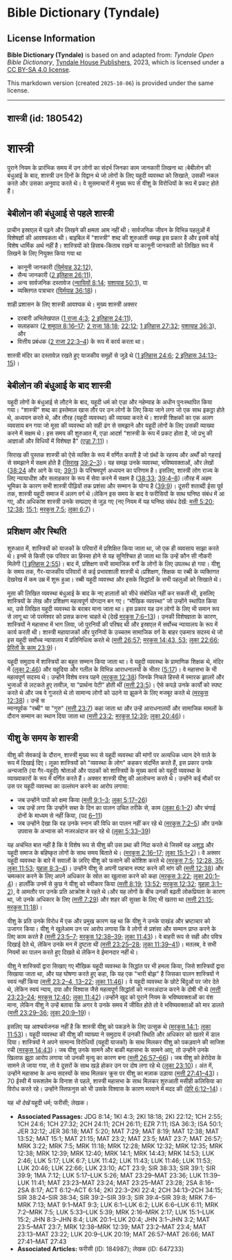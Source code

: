 # Bible Dictionary (Tyndale)

## License Information

**Bible Dictionary (Tyndale)** is based on and adapted from: _Tyndale Open Bible Dictionary_, [Tyndale House Publishers](https://tyndaleopenresources.com/), 2023, which is licensed under a [CC BY-SA 4.0 license](https://creativecommons.org/licenses/by-sa/4.0/legalcode.en).

This markdown version (created `2025-10-06`) is provided under the same license.



--------------------------------

## शास्त्री (id: 180542)

शास्त्री
========

पुराने नियम के प्रारंभिक समय में उन लोगों का संदर्भ जिनका काम जानकारी लिखना था।बेबीलोन की बंधुआई के बाद, शास्त्री उन दिनों के विद्वान थे जो लोगों के लिए यहूदी व्यवस्था को सिखाते, उसकी नकल करते और उसका अनुवाद करते थे। वे सुसमाचारों में मुख्य रूप से यीशु के विरोधियों के रूप में प्रकट होते हैं।

बेबीलोन की बंधुआई से पहले शास्त्री
----------------------------------

प्राचीन इस्राएल में पढ़ने और लिखने की क्षमता आम नहीं थी। सार्वजनिक जीवन के विभिन्न पहलुओं में विशेषज्ञों की आवश्यकता थी। बाइबिल में "शास्त्री" शब्द की शुरुआती समझ इस प्रकार है और इसमें कोई विशेष धार्मिक अर्थ नहीं है। शास्त्रियों को हिसाब\-किताब रखने या कानूनी जानकारी को लिखित रूप में लिखने के लिए नियुक्त किया गया था

* कानूनी जानकारी ([यिर्मयाह 32:12](https://ref.ly/Jer32:12)),
* सैन्य जानकारी ([2 इतिहास 26:11](https://ref.ly/2Chr26:11)),
* अन्य सार्वजनिक दस्तावेज ([न्यायियों 8:14](https://ref.ly/Judg8:14); [यशायाह 50:1](https://ref.ly/Isa50:1)), या
* व्यक्तिगत पत्राचार ([यिर्मयाह 36:18](https://ref.ly/Jer36:18))।

शाही प्रशासन के लिए शास्त्री आवश्यक थे। मुख्य शास्त्री अक्सर

* दरबारी अभिलेखपाल ([1 राजा 4:3](https://ref.ly/1Kgs4:3); [2 इतिहास 24:11](https://ref.ly/2Chr24:11)),
* सलाहकार ([2 शमूएल 8:16–17](https://ref.ly/2Sam8:16-2Sam8:17); [2 राजा 18:18](https://ref.ly/2Kgs18:18); [22:12](https://ref.ly/2Kgs22:12); [1 इतिहास 27:32](https://ref.ly/1Chr27:32); [यशायाह 36:3](https://ref.ly/Isa36:3)), और
* वित्तीय प्रबंधक ([2 राजा 22:3–4](https://ref.ly/2Kgs22:3-2Kgs22:4)) के रूप में कार्य करता था।

शास्त्री मंदिर का दस्तावेज़ रखते हुए याजकीय समूहों से जुड़े थे ([1 इतिहास 24:6](https://ref.ly/1Chr24:6); [2 इतिहास 34:13–15](https://ref.ly/2Chr34:13-2Chr34:15))।

बेबीलोन की बंधुआई के बाद शास्त्री
---------------------------------

यहूदी लोगों के बंधुआई से लौटने के बाद, यहूदी धर्म को एज्रा और नहेम्याह के अधीन पुनःस्थापित किया गया। "शास्त्री" शब्द का इस्तेमाल खास तौर पर उन लोगों के लिए किया जाने लगा जो एक साथ इकट्ठा होते थे, अध्ययन करते थे, और तौरह (यहूदी व्यवस्था) की व्याख्या करते थे। शास्त्री शिक्षकों का एक अलग व्यवसाय बन गया जो मूसा की व्यवस्था को सही ढंग से समझाने और यहूदी लोगों के लिए उसकी व्याख्या करने में सक्षम थे। इस समय की शुरुआत में, एज्रा आदर्श "शास्त्री के रूप में प्रकट होता है, जो प्रभु की आज्ञाओं और विधियों में विशेषज्ञ है" ([एज्रा 7:11](https://ref.ly/Ezra7:11))।

सिराख की पुस्तक शास्त्री को ऐसे व्यक्ति के रूप में वर्णित करती है जो ग्रंथों के रहस्य और अर्थों को गहराई से समझाने में सक्षम होते है ([सिरा](https://ref.ly/Sir39:2-Sir39:3)[ख](https://ref.ly/Sir39:2-Sir39:3) [39:2–3](https://ref.ly/Sir39:2-Sir39:3))। यह समझ उनके व्यवस्था, भविष्यवक्ताओं, और लेखों ([38:24](https://ref.ly/Sir38:24-Sir38:34) और आगे के पद; [39:1](https://ref.ly/Sir39:1)) के परिश्रमपूर्ण अध्ययन का परिणाम है। इसलिए, शास्त्री लोग राज्य के लिए न्यायाधीश और सलाहकार के रूप में सेवा करने में सक्षम है ([38:33](https://ref.ly/Sir38:33); [39:4–8](https://ref.ly/Sir39:4-Sir39:8))।तौरह में अहम भूमिका के कारण सभी शास्त्री पीढ़ियों तक प्रशंसा और सम्मान के योग्य है ([39:9](https://ref.ly/Sir39:9))। दूसरी शताब्दी ईसा पूर्व तक, शास्त्री यहूदी समाज में अलग वर्ग थे।लेकिन इस समय के बाद वे फरीसियों के साथ घनिष्ठ संबंध में आ गए, और अधिकांश शास्त्री उनके सम्प्रदाए से जुड़ गए (नए नियम में यह घनिष्ठ संबंध देखें: [मत्ती 5:20](https://ref.ly/Matt5:20); [12:38](https://ref.ly/Matt12:38); [15:1](https://ref.ly/Matt15:1); [मरकुस 7:5](https://ref.ly/Mark7:5); [लूका 6:7](https://ref.ly/Luke6:7))।

प्रशिक्षण और स्थिति
-------------------

शुरुआत में, शास्त्रियों को याजकों के परिवारों में प्रशिक्षित किया जाता था, जो एक ही व्यवसाय साझा करते थे। इनमें से किसी एक परिवार का हिस्सा होने से यह सुनिश्चित हो जाता था कि उन्हें कौन सी नौकरी मिलेगी ([1 इतिहास 2:55](https://ref.ly/1Chr2:55))। बाद में, प्रशिक्षण सभी सामाजिक वर्गों के लोगों के लिए उपलब्ध हो गया। यीशु के समय तक, गैर\-याजकीय परिवारों से कई प्रभावशाली शास्त्री थे।प्रशिक्षण, शिक्षक या रब्बी के व्यक्तिगत देखरेख में कम उम्र में शुरू हुआ। रब्बी यहूदी व्यवस्था और इसके सिद्धांतों के सभी पहलुओं को सिखाते थे।

मूसा की लिखित व्यवस्था बंधुआई के बाद के नए हालातों को सीधे संबोधित नहीं कर सकती थी, इसलिए शास्त्रियों के लेख और प्रशिक्षण महत्वपूर्ण योगदान बन गए। “मौखिक व्यवस्था” जो उन्होंने स्थापित किया था, उसे लिखित यहूदी व्यवस्था के बराबर माना जाता था। इस प्रकार यह उन लोगों के लिए भी समान रूप से लागू था जो परमेश्वर को प्रसन्न करना चाहते थे (देखें [मरकुस 7:6–13](https://ref.ly/Mark7:6-Mark7:13))। उनकी विशेषज्ञता के कारण, शास्त्रियों ने महासभा में भाग लिया, जो पुरनियों की परिषद थी और इस्राएल में सर्वोच्च न्यायालय के रूप में कार्य करती थी। शास्त्री महायाजकों और पुरनियों के उच्चतम सामाजिक वर्ग के बाहर एकमात्र सदस्य थे जो इस यहूदी सर्वोच्च न्यायालय में प्रतिनिधित्व करते थे ([मत्ती 26:57](https://ref.ly/Matt26:57); [मरकुस 14:43, 53](https://ref.ly/Mark14:43); [लूका 22:66](https://ref.ly/Luke22:66); [प्रेरितों के काम 23:9](https://ref.ly/Acts23:9))।

यहूदी समुदाय में शास्त्रियों का बहुत सम्मान किया जाता था। वे यहूदी व्यवस्था के प्रामाणिक शिक्षक थे, मंदिर में ([लूका 2:46](https://ref.ly/Luke2:46)) और यहूदिया और गलील के विभिन्न आराधनालयों के भीतर ([5:17](https://ref.ly/Luke5:17))। वे महासभा के भी महत्वपूर्ण सदस्य थे। उन्होंने विशेष वस्त्र पहने ([मरकुस 12:38](https://ref.ly/Mark12:38)) जिनके निचले हिस्से में स्मारक झालरें और भुजाओं से लटकते हुए तावीज़, या "प्रार्थना पेटी” होती थीं ([मत्ती 23:5](https://ref.ly/Matt23:5))। ऐसे कपड़े उनके कार्यों को स्पष्ट करते थे और जब वे गुजरते थे तो सामान्य लोगों को उठने या झुकने के लिए मजबूर करते थे ([मरकुस 12:38](https://ref.ly/Mark12:38))। उन्हें स  
म्मानपूर्वक "रब्बी" या "गुरु" ([मत्ती 23:7](https://ref.ly/Matt23:7)) कहा जाता था और उन्हें आराधनालयों और सामाजिक मामलों के दौरान सम्मान का स्थान दिया जाता था ([मत्ती 23:2](https://ref.ly/Matt23:2); [मरकुस 12:39](https://ref.ly/Mark12:39); [लूका 20:46](https://ref.ly/Luke20:46))।

यीशु के समय के शास्त्री
-----------------------

यीशु की सेवकाई के दौरान, शास्त्री मुख्य रूप से यहूदी व्यवस्था की मांगों पर अत्यधिक ध्यान देने वाले के रूप में दिखाई दिए। लूका शास्त्रियों को "व्यवस्था के लोग" कहकर संदर्भित करते हैं, इस प्रकार उनके अन्यजाति (या गैर\-यहूदी) श्रोताओं और पाठकों को शास्त्रियों के मुख्य कार्य को यहूदी व्यवस्था के व्याख्याकारों के रूप में वर्णित करते हैं। अक्सर शास्त्री यीशु की आलोचना करते थे। उन्होंने कई मौकों पर उस पर यहूदी व्यवस्था का उल्लंघन करने का आरोप लगाया:

* जब उन्होंने पापों को क्षमा किया ([मत्ती 9:1–3](https://ref.ly/Matt9:1-Matt9:3); [लूका 5:17–26](https://ref.ly/Luke5:17-Luke5:26))
* जब उन्हें लगा कि उन्होंने सब्त के दिन का पालन उचित तरीके से, काम ([लूका 6:1–2](https://ref.ly/Luke6:1-Luke6:2)) और चंगाई दोनों के माध्यम से नहीं किया, (पद [6–11](https://ref.ly/Luke6:6-Luke6:11))
* जब उन्होंने देखा कि वह उनके स्नान की विधि का पालन नहीं कर रहे थे ([मरकुस 7:2–5](https://ref.ly/Mark7:2-Mark7:5)) और उनके उपवास के अभ्यास को नजरअंदाज कर रहे थे ([लूका 5:33–39](https://ref.ly/Luke5:33-Luke5:39))

यह अचंभित बात नहीं है कि वे विशेष रूप से यीशु की उस प्रथा की निंदा करते थे जिसमें वह अशुद्ध और यहूदी समाज के बहिष्कृत लोगों के साथ समय बिताते थे। ([मरकुस 2:16–17](https://ref.ly/Mark2:16-Mark2:17); [लूका 15:1–2](https://ref.ly/Luke15:1-Luke15:2))। वे अक्सर यहूदी व्यवस्था के बारे में सवालों के ज़रिए यीशु को फसाने की कोशिश करते थे ([मरकुस 7:5](https://ref.ly/Mark7:5); [12:28, 35](https://ref.ly/Mark12:28); [लूका 11:53](https://ref.ly/Luke11:53); [यूहन्ना 8:3–4](https://ref.ly/John8:3-John8:4))। उन्होंने यीशु से अपनी पहचान स्पष्ट करने की मांग की ([मत्ती 12:38](https://ref.ly/Matt12:38)) और चमत्कार करने के लिए अपने अधिकार के स्रोत का खुलासा करने को कहा ([मरकुस 3:22](https://ref.ly/Mark3:22); [लूका 20:1–4](https://ref.ly/Luke20:1-Luke20:4))। हालाँकि उनमें से कुछ ने यीशु को स्वीकार किया ([मत्ती 8:19](https://ref.ly/Matt8:19); [13:52](https://ref.ly/Matt13:52); [मरकुस 12:32](https://ref.ly/Mark12:32); [यूहन्ना 3:1–2](https://ref.ly/John3:1-John3:2)), वे आमतौर पर उनके प्रति आक्रोश मे रहते थे।और यह लोगों के बीच उनकी बढ़ती लोकप्रियता के कारण था, जो उनके अधिकार के लिए ([मत्ती 7:29](https://ref.ly/Matt7:29)) और शहर की सुरक्षा के लिए भी खतरा था ([मत्ती 21:15](https://ref.ly/Matt21:15); [मरकुस 11:18](https://ref.ly/Mark11:18))।

यीशु के प्रति उनके विरोध में एक और प्रमुख कारण यह था कि यीशु ने उनके पाखंड और भ्रष्टाचार को उजागर किया। यीशु ने खुलेआम उन पर आरोप लगाया कि वे लोगों से प्रशंसा और सम्मान प्राप्त करने के लिए काम करते है ([मत्ती 23:5–7](https://ref.ly/Matt23:5-Matt23:7); [मरकुस 12:38–39](https://ref.ly/Mark12:38-Mark12:39); [लूका 11:43](https://ref.ly/Luke11:43))। वे बाहरी रूप से सही और पवित्र दिखाई देते थे, लेकिन उनके मन में दुष्टता थी ([मत्ती 23:25–28](https://ref.ly/Matt23:25-Matt23:28); [लूका 11:39–41](https://ref.ly/Luke11:39-Luke11:41))। मतलब, वे सभी नियमों का पालन करते हुए दिखते थे लेकिन वे ईमानदार नहीं थे।

यीशु ने शास्त्रियों द्वारा सिखाए गए मौखिक यहूदी व्यवस्था के सिद्धांत पर भी हमला किया, जिसे शास्त्रियों द्वारा सिखाया जाता था, और यह घोषणा करते हुए कहा, कि यह एक "भारी बोझ" है जिसका पालन शास्त्रियों ने स्वयं नहीं किया ([मत्ती 23:2–4, 13–22](https://ref.ly/Matt23:2-Matt23:4); [लूका 11:46](https://ref.ly/Luke11:46))। वे यहूदी व्यवस्था के छोटे बिंदुओं पर जोर देते थे, लेकिन स्वयं न्याय, दया और विश्वास जैसे महत्वपूर्ण सिद्धांतों को नजरअंदाज करने के दोषी भी थे ([मत्ती 23:23–24](https://ref.ly/Matt23:23-Matt23:24); [मरकुस 12:40](https://ref.ly/Mark12:40); [लूका 11:42](https://ref.ly/Luke11:42))।उन्होंने खुद को पुराने नियम के भविष्यवक्ताओं का वंश माना, लेकिन यीशु ने उन्हें बताया कि अगर वे उनके समय में जीवित होते तो वे भविष्यवक्ताओं को मार डालते ([मत्ती 23:29–36](https://ref.ly/Matt23:29-Matt23:36); [लूका 20:9–19](https://ref.ly/Luke20:9-Luke20:19))।

इसलिए यह आश्चर्यजनक नहीं है कि शास्त्री यीशु को पकड़ने के लिए उत्सुक थे ([मरकुस 14:1](https://ref.ly/Mark14:1); [लूका 11:53](https://ref.ly/Luke11:53))। यहूदी व्यवस्था की यीशु की व्याख्या ने समुदाय में उनकी स्थिति और अधिकार को खतरे में डाल दिया। शास्त्रियों ने अपने सामान्य विरोधियों (यहूदी याजकों) के साथ मिलकर यीशु को पकड़वाने की साजिश रची ([मरकुस 14:43](https://ref.ly/Mark14:43))। जब यीशु उनके सामने और बाकी महासभा के सामने आए, तो उन्होंने उनके खिलाफ झूठा आरोप लगाया जो उनकी मृत्यु का कारण बना ([मत्ती 26:57–66](https://ref.ly/Matt26:57-Matt26:66))। जब यीशु को हेरोदेस के सामने ले जाया गया, तो वे दूसरों के साथ खड़े होकर उन पर दोष लगा रहे थे ([लूका 23:10](https://ref.ly/Luke23:10))। अंत में, उन्होंने महासभा के अन्य सदस्यों के साथ मिलकर क्रूस पर यीशु का मज़ाक उड़ाया ([मत्ती 27:41–43](https://ref.ly/Matt27:41-Matt27:43))। 70 ईस्वी में यरूशलेम के विनाश से पहले, शास्त्री महासभा के साथ मिलकर शुरुआती मसीही कलिसिया का विरोध करते रहे। उन्होंने स्तिफनुस को भी उसके विश्वास के कारण मरवाने में मदद की ([प्रेरि 6:12–14](https://ref.ly/Acts6:12-Acts6:14))।

 यह *भी देखें* यहूदी धर्म; फरीसी; लेखक।

* **Associated Passages:** JDG 8:14; 1KI 4:3; 2KI 18:18; 2KI 22:12; 1CH 2:55; 1CH 24:6; 1CH 27:32; 2CH 24:11; 2CH 26:11; EZR 7:11; ISA 36:3; ISA 50:1; JER 32:12; JER 36:18; MAT 5:20; MAT 7:29; MAT 8:19; MAT 12:38; MAT 13:52; MAT 15:1; MAT 21:15; MAT 23:2; MAT 23:5; MAT 23:7; MAT 26:57; MRK 3:22; MRK 7:5; MRK 11:18; MRK 12:28; MRK 12:32; MRK 12:35; MRK 12:38; MRK 12:39; MRK 12:40; MRK 14:1; MRK 14:43; MRK 14:53; LUK 2:46; LUK 5:17; LUK 6:7; LUK 11:42; LUK 11:43; LUK 11:46; LUK 11:53; LUK 20:46; LUK 22:66; LUK 23:10; ACT 23:9; SIR 38:33; SIR 39:1; SIR 39:9; 1MA 7:12; LUK 5:17–LUK 5:26; MAT 23:29–MAT 23:36; LUK 11:39–LUK 11:41; MAT 23:23–MAT 23:24; MAT 23:25–MAT 23:28; 2SA 8:16–2SA 8:17; ACT 6:12–ACT 6:14; 2KI 22:3–2KI 22:4; 2CH 34:13–2CH 34:15; SIR 38:24–SIR 38:34; SIR 39:2–SIR 39:3; SIR 39:4–SIR 39:8; MRK 7:6–MRK 7:13; MAT 9:1–MAT 9:3; LUK 6:1–LUK 6:2; LUK 6:6–LUK 6:11; MRK 7:2–MRK 7:5; LUK 5:33–LUK 5:39; MRK 2:16–MRK 2:17; LUK 15:1–LUK 15:2; JHN 8:3–JHN 8:4; LUK 20:1–LUK 20:4; JHN 3:1–JHN 3:2; MAT 23:5–MAT 23:7; MRK 12:38–MRK 12:39; MAT 23:2–MAT 23:4; MAT 23:13–MAT 23:22; LUK 20:9–LUK 20:19; MAT 26:57–MAT 26:66; MAT 27:41–MAT 27:43
* **Associated Articles:** फरीसी (ID: 184987); लेखक (ID: 647233)

